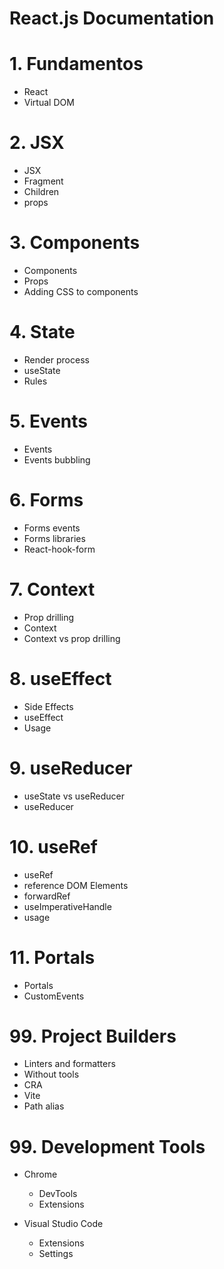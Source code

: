 # React.js Documentation

# 1. Fundamentos

- React
- Virtual DOM

# 2. JSX

- JSX
- Fragment
- Children
- props

# 3. Components

- Components
- Props
- Adding CSS to components

# 4. State

- Render process
- useState
- Rules

# 5. Events

- Events
- Events bubbling

# 6. Forms

- Forms events
- Forms libraries
- React-hook-form

# 7. Context

- Prop drilling
- Context
- Context vs prop drilling

# 8. useEffect

- Side Effects
- useEffect
- Usage

# 9. useReducer

- useState vs useReducer
- useReducer

# 10. useRef

- useRef
- reference DOM Elements
- forwardRef
- useImperativeHandle
- usage

# 11. Portals

- Portals
- CustomEvents

# 99. Project Builders

- Linters and formatters
- Without tools
- CRA
- Vite
- Path alias

# 99. Development Tools

- Chrome

  - DevTools
  - Extensions

- Visual Studio Code
  - Extensions
  - Settings

